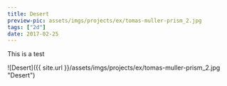 ```yaml
---
title: Desert
preview-pic: assets/imgs/projects/ex/tomas-muller-prism_2.jpg
tags: ["2d"]
date: 2017-02-25
---
```


This is a test

![Desert]({{ site.url }}/assets/imgs/projects/ex/tomas-muller-prism_2.jpg "Desert")